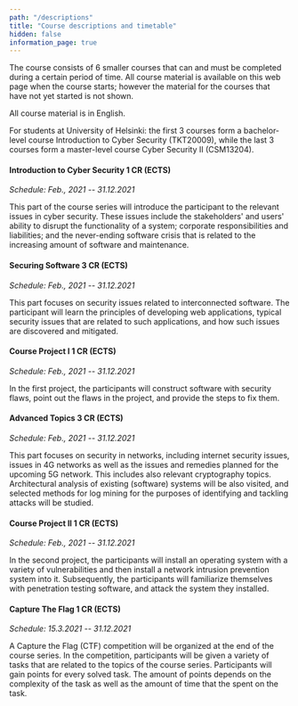 ```yaml
---
path: "/descriptions"
title: "Course descriptions and timetable"
hidden: false
information_page: true
---
```


The course consists of 6 smaller courses that can and must be completed during
a certain period of time. All course material is available on this web page
when the course starts; however the material for the courses that have not yet
started is not shown.

All course material is in English.

For students at University of Helsinki:
the first 3 courses form a bachelor-level course 
Introduction to Cyber Security (TKT20009), while
the last 3 courses form a master-level course
Cyber Security II (CSM13204).


#### Introduction to Cyber Security 1 CR (ECTS)

_Schedule: Feb., 2021 -- 31.12.2021_

This part of the course series will introduce the participant to the relevant
issues in cyber security. These issues include the stakeholders' and users'
ability to disrupt the functionality of a system; corporate responsibilities
and liabilities; and the never-ending software crisis that is related to the
increasing amount of software and maintenance.

#### Securing Software 3 CR (ECTS)

_Schedule: Feb., 2021 -- 31.12.2021_


This part focuses on security issues related to interconnected software. The
participant will learn the principles of developing web applications, typical
security issues that are related to such applications, and how such issues are
discovered and mitigated.

#### Course Project I 1 CR (ECTS)

_Schedule: Feb., 2021 -- 31.12.2021_

In the first project, the participants will construct software with security
flaws, point out the flaws in the project, and provide the steps to fix them.

#### Advanced Topics 3 CR (ECTS)

_Schedule: Feb., 2021 -- 31.12.2021_

This part focuses on security in networks, including internet security issues,
issues in 4G networks as well as the issues and remedies planned for the
upcoming 5G network. This includes also relevant cryptography topics.
Architectural analysis of existing (software) systems will be also visited, and
selected methods for log mining for the purposes of identifying and tackling
attacks will be studied.

#### Course Project II 1 CR (ECTS)

_Schedule: Feb., 2021 -- 31.12.2021_

In the second project, the participants will install an operating system with a
variety of vulnerabilities and then install a network intrusion prevention
system into it. Subsequently, the participants will familiarize themselves with
penetration testing software, and attack the system they installed.

#### Capture The Flag  1 CR (ECTS)

_Schedule: 15.3.2021 -- 31.12.2021_

A Capture the Flag (CTF) competition will be organized at the end of the course
series. In the competition, participants will be given a variety of tasks that
are related to the topics of the course series. Participants will gain points
for every solved task. The amount of points depends on the complexity of the
task as well as the amount of time that the spent on the task.
